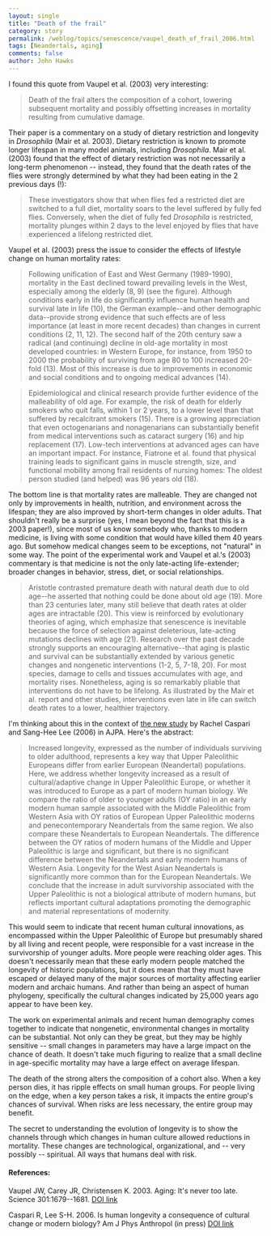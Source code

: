 ```yaml
---
layout: single 
title: "Death of the frail" 
category: story
permalink: /weblog/topics/senescence/vaupel_death_of_frail_2006.html
tags: [Neandertals, aging] 
comments: false 
author: John Hawks 
---
```



<p>
I found this quote from Vaupel et al. (2003) very interesting: 
</p>

<blockquote>Death of the frail alters the composition of a cohort, lowering subsequent mortality and possibly offsetting increases in mortality resulting from cumulative damage. </blockquote>

<p>
Their paper is a commentary on a study of dietary restriction and longevity in <i>Drosophila</i> (Mair et al. 2003). Dietary restriction is known to promote longer lifespan in many model animals, including <i>Drosophila</i>. Mair et al. (2003) found that the effect of dietary restriction was not necessarily a long-term phenomenon -- instead, they found that the death rates of the flies were strongly determined by what they had been eating in the 2 previous days (!): 
</p>

<blockquote>These investigators show that when flies fed a restricted diet are switched to a full diet, mortality soars to the level suffered by fully fed flies. Conversely, when the diet of fully fed <i>Drosophila</i> is restricted, mortality plunges within 2 days to the level enjoyed by flies that have experienced a lifelong restricted diet.</blockquote>

<p>
Vaupel et al. (2003) press the issue to consider the effects of lifestyle change on human mortality rates: 
</p>

<blockquote>Following unification of East and West Germany (1989-1990), mortality in the East declined toward prevailing levels in the West, especially among the elderly (8, 9) (see the figure). Although conditions early in life do significantly influence human health and survival late in life (10), the German example--and other demographic data--provide strong evidence that such effects are of less importance (at least in more recent decades) than changes in current conditions (2, 11, 12). The second half of the 20th century saw a radical (and continuing) decline in old-age mortality in most developed countries: in Western Europe, for instance, from 1950 to 2000 the probability of surviving from age 80 to 100 increased 20-fold (13). Most of this increase is due to improvements in economic and social conditions and to ongoing medical advances (14).</blockquote>

<blockquote>Epidemiological and clinical research provide further evidence of the malleability of old age. For example, the risk of death for elderly smokers who quit falls, within 1 or 2 years, to a lower level than that suffered by recalcitrant smokers (15). There is a growing appreciation that even octogenarians and nonagenarians can substantially benefit from medical interventions such as cataract surgery (16) and hip replacement (17). Low-tech interventions at advanced ages can have an important impact. For instance, Fiatrone et al. found that physical training leads to significant gains in muscle strength, size, and functional mobility among frail residents of nursing homes: The oldest person studied (and helped) was 96 years old (18).</blockquote>

<p>
The bottom line is that mortality rates are malleable. They are changed not only by improvements in health, nutrition, and environment across the lifespan; they are also improved by short-term changes in older adults. That shouldn't really be a surprise (yes, I mean beyond the fact that this is a 2003 paper!), since most of us know somebody who, thanks to modern medicine, is living with some condition that would have killed them 40 years ago. But somehow medical changes seem to be exceptions, not "natural" in some way. The point of the experimental work and Vaupel et al.'s (2003) commentary is that medicine is not the only late-acting life-extender; broader changes in behavior, stress, diet, or social relationships. 
</p>

<blockquote>Aristotle contrasted premature death with natural death due to old age--he asserted that nothing could be done about old age (19). More than 23 centuries later, many still believe that death rates at older ages are intractable (20). This view is reinforced by evolutionary theories of aging, which emphasize that senescence is inevitable because the force of selection against deleterious, late-acting mutations declines with age (21). Research over the past decade strongly supports an encouraging alternative--that aging is plastic and survival can be substantially extended by various genetic changes and nongenetic interventions (1-2, 5, 7-18, 20). For most species, damage to cells and tissues accumulates with age, and mortality rises. Nonetheless, aging is so remarkably pliable that interventions do not have to be lifelong. As illustrated by the Mair et al. report and other studies, interventions even late in life can switch death rates to a lower, healthier trajectory.</blockquote>

<p>
I'm thinking about this in the context of <a href="http://dx.doi.org/10.1002/ajpa.20360">the new study</a> by Rachel Caspari and Sang-Hee Lee (2006) in AJPA. Here's the abstract: 
</p>

<blockquote>Increased longevity, expressed as the number of individuals surviving to older adulthood, represents a key way that Upper Paleolithic Europeans differ from earlier European (Neandertal) populations. Here, we address whether longevity increased as a result of cultural/adaptive change in Upper Paleolithic Europe, or whether it was introduced to Europe as a part of modern human biology. We compare the ratio of older to younger adults (OY ratio) in an early modern human sample associated with the Middle Paleolithic from Western Asia with OY ratios of European Upper Paleolithic moderns and penecontemporary Neandertals from the same region. We also compare these Neandertals to European Neandertals. The difference between the OY ratios of modern humans of the Middle and Upper Paleolithic is large and significant, but there is no significant difference between the Neandertals and early modern humans of Western Asia. Longevity for the West Asian Neandertals is significantly more common than for the European Neandertals. We conclude that the increase in adult survivorship associated with the Upper Paleolithic is not a biological attribute of modern humans, but reflects important cultural adaptations promoting the demographic and material representations of modernity.</blockquote>

<p>
This would seem to indicate that recent human cultural innovations, as encompassed within the Upper Paleolithic of Europe but presumably shared by all living and recent people, were responsible for a vast increase in the survivorship of younger adults. More people were reaching older ages. This doesn't necessarily mean that these early modern people matched the longevity of historic populations, but it does mean that they must have escaped or delayed many of the major sources of mortality affecting earlier modern and archaic humans. And rather than being an aspect of human phylogeny, specifically the cultural changes indicated by 25,000 years ago appear to have been key. 
</p>

<p>
The work on experimental animals and recent human demography comes together to indicate that nongenetic, environmental changes in mortality can be substantial. Not only can they be great, but they may be highly sensitive -- small changes in parameters may have a large impact on the chance of death. It doesn't take much figuring to realize that a small decline in age-specific mortality may have a large effect on average lifespan. 
</p>

<p>
The death of the strong alters the composition of a cohort also. When a key person dies, it has ripple effects on small human groups. For people living on the edge, when a key person takes a risk, it impacts the entire group's chances of survival. When risks are less necessary, the entire group may benefit. 
</p>

<p>
The secret to understanding the evolution of longevity is to show the channels through which changes in human culture allowed reductions in mortality. These changes are technological, organizational, and -- very possibly -- spiritual. All ways that humans deal with risk. 
</p>

<h4>References:</h4>

<p class="cite">Vaupel JW, Carey JR, Christensen K. 2003. Aging: It's never too late. Science 301:1679--1681. <a href="http://dx.doi.org/10.1126/science.1090529">DOI link</a></p>

<p class="cite">Caspari R, Lee S-H. 2006. Is human longevity a consequence of cultural change or modern biology? Am J Phys Anthropol (in press) <a href="http://dx.doi.org/10.1002/ajpa.20360">DOI link</a></p>

